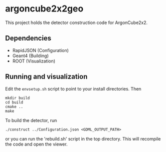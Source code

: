 # argoncube2x2geo
This project holds the detector construction code for ArgonCube2x2.

## Dependencies
* RapidJSON (Configuration)
* Geant4 (Building)
* ROOT (Visualization)

## Running and visualization
Edit the `envsetup.sh` script to point to your install directories. Then
```
mkdir build
cd build
cmake ..
make
```
To build the detector, run
```
./construct ../Configuration.json <GDML_OUTPUT_PATH>
```
or you can run the 'rebuild.sh' script in the top directory. This will recompile the code and open the viewer. 
